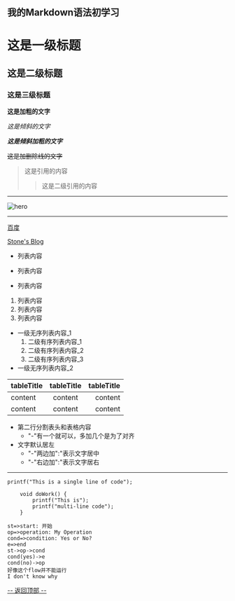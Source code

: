 ## 我的Markdown语法初学习 ##

# 这是一级标题 #
## 这是二级标题 ##
### 这是三级标题 ###

**这是加粗的文字**

*这是倾斜的文字*

***这是倾斜加粗的文字***    

~~这是加删除线的文字~~

>这是引用的内容
>>这是二级引用的内容

----------------------------------

![hero](https://www.legends-killer.cq.cn/louie_senpai_siren/images/temp.jpg "并不知道是哪个角色")

-------------

[百度](http://baidu.com)

<a href="https://xststone.github.io/blog.github.io/" target="_blank">Stone's Blog</a>

- 列表内容
+ 列表内容
* 列表内容

1. 列表内容
2. 列表内容
3. 列表内容

- 一级无序列表内容_1
   1. 二级有序列表内容_1
   2. 二级有序列表内容_2
   3. 二级有序列表内容_3
- 一级无序列表内容_2

tableTitle|tableTitle|tableTitle
---|:--:|---:
content|content|content
content|content|content

- 第二行分割表头和表格内容
    - "-"有一个就可以，多加几个是为了对齐
- 文字默认居左
   - "-"两边加":"表示文字居中
   - "-"右边加":"表示文字居右

--------------------

`printf("This is a single line of code");`

```
    void doWork() {
        printf("This is");
        printf("multi-line code"); 
    }
```


```flow
st=>start: 开始
op=>operation: My Operation
cond=>condition: Yes or No?
e=>end
st->op->cond
cond(yes)->e
cond(no)->op
好像这个flow并不能运行
I don't know why
```

<a href="javascript:scroll(0,0)">-- 返回顶部 --</a>